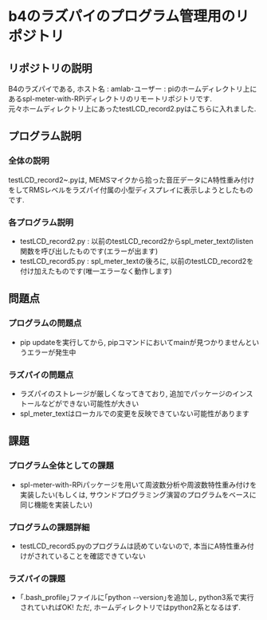 # b4のラズパイのプログラム管理用のリポジトリ

## リポジトリの説明
B4のラズパイである, ホスト名 : amlab･ユーザー : piのホームディレクトリ上にあるspl-meter-with-RPiディレクトリのリモートリポジトリです.  
元々ホームディレクトリ上にあったtestLCD_record2.pyはこちらに入れました.  

## プログラム説明
### 全体の説明
testLCD_record2~.pyは, MEMSマイクから拾った音圧データにA特性重み付けをしてRMSレベルをラズパイ付属の小型ディスプレイに表示しようとしたものです.  
### 各プログラム説明
* testLCD_record2.py : 以前のtestLCD_record2からspl_meter_textのlisten関数を呼び出したものです(エラーが出ます)  
* testLCD_record5.py : spl_meter_textの後ろに, 以前のtestLCD_record2を付け加えたものです(唯一エラーなく動作します)  

## 問題点
### プログラムの問題点
* pip updateを実行してから, pipコマンドにおいてmainが見つかりませんというエラーが発生中 
### ラズパイの問題点
* ラズパイのストレージが厳しくなってきており, 追加でパッケージのインストールなどができない可能性が大きい  
* spl_meter_textはローカルでの変更を反映できていない可能性があります

## 課題
### プログラム全体としての課題
* spl-meter-with-RPiパッケージを用いて周波数分析や周波数特性重み付けを実装したい(もしくは, サウンドプログラミング演習のプログラムをベースに同じ機能を実装したい) 
### プログラムの課題詳細
* testLCD_record5.pyのプログラムは読めていないので, 本当にA特性重み付けがされていることを確認できていない  
### ラズパイの課題
* ｢.bash_profile｣ファイルに｢python --version｣を追加し, python3系で実行されていればOK! ただ, ホームディレクトリではpython2系となるはず.

